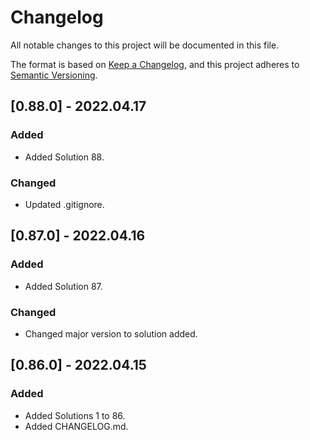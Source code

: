 # Changelog
All notable changes to this project will be documented in this file.

The format is based on [Keep a Changelog](https://keepachangelog.com/en/1.0.0/),
and this project adheres to [Semantic Versioning](https://semver.org/spec/v2.0.0.html).

## [0.88.0] - 2022.04.17
### Added
- Added Solution 88.
### Changed
- Updated .gitignore.

## [0.87.0] - 2022.04.16
### Added
- Added Solution 87.
### Changed
- Changed major version to solution added.

## [0.86.0] - 2022.04.15
### Added
- Added Solutions 1 to 86.
- Added CHANGELOG.md.